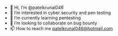- 👋 Hi, I’m @patelkrunal046
- 👀 I’m interested in cyber security and pen testing 
- 🌱 I’m currently learning pentesting
- 💞️ I’m looking to collaborate on bug bounty
- 📫 How to reach me patelkrunal046@hotmail.com

<!---
patelkrunal046/patelkrunal046 is a ✨ special ✨ repository because its `README.md` (this file) appears on your GitHub profile.
You can click the Preview link to take a look at your changes.
--->
